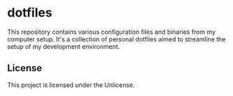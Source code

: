 # dotfiles

This repository contains various configuration files and binaries from my
computer setup. It's a collection of personal dotfiles aimed to streamline the
setup of my development environment.

## License

This project is licensed under the Unlicense.
